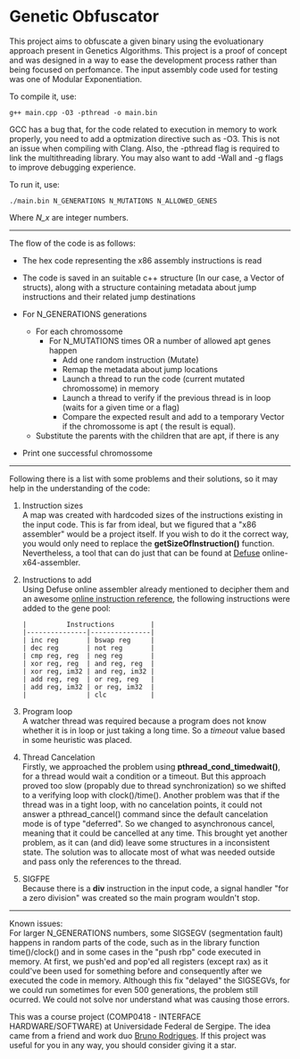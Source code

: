# Genetic Obfuscator

This project aims to obfuscate a given binary using the evoluationary approach present in Genetics Algorithms. This project is a proof of concept and was designed in a way to ease the development process rather than being focused on perfomance. The input assembly code used for testing was one of Modular Exponentiation.


To compile it, use:
```
g++ main.cpp -O3 -pthread -o main.bin
``` 
GCC has a bug that, for the code related to execution in memory to work properly, you need to add a optmization directive such as -O3. This is not an issue when compiling with Clang. Also, the -pthread flag is required to link the multithreading library. You may also want to add -Wall and -g flags to improve debugging experience.  

To run it, use:
```
./main.bin N_GENERATIONS N_MUTATIONS N_ALLOWED_GENES
``` 
Where *N_x* are integer numbers.

---  

The flow of the code is as follows: 
* The hex code representing the x86 assembly instructions is read
* The code is saved in an suitable c++ structure (In our case, a Vector of structs), along with a structure containing metadata about jump instructions and their related jump destinations
* For N_GENERATIONS generations
    * For each chromossome
        * For N_MUTATIONS times OR a number of allowed apt genes happen
            * Add one random instruction (Mutate)
            * Remap the metadata about jump locations
            * Launch a thread to run the code (current mutated chromossome) in memory
            * Launch a thread to verify if the previous thread is in loop (waits for a given time or a flag)
            * Compare the expected result and add to a temporary Vector if the chromossome is apt ( the result is equal).
    * Substitute the parents with the children that are apt, if there is any 

* Print one successful chromossome 

--- 

Following there is a list with some problems and their solutions, so it may help in the understanding of the code:

1. Instruction sizes  
    A map was created with hardcoded sizes of the instructions existing in the input code. This is far from ideal, but we figured that a "x86 assembler" would be a project itself. If you wish to do it the correct way, you would only need to replace the **getSizeOfInstruction()** function.
    Nevertheless, a tool that can do just that can be found at [Defuse](https://defuse.ca/) online-x64-assembler. 

2.  Instructions to add  
    Using Defuse online assembler already mentioned to decipher them and an awesome [online instruction reference](https://www.felixcloutier.com/x86/index.html), the following instructions were added to the gene pool:

        |          Instructions         |
        |---------------|---------------|
        | inc reg       | bswap reg     |
        | dec reg       | not reg       |
        | cmp reg, reg  | neg reg       |
        | xor reg, reg  | and reg, reg  |
        | xor reg, im32 | and reg, im32 |
        | add reg, reg  | or reg, reg   |
        | add reg, im32 | or reg, im32  |
        |               | clc           |

2. Program loop  
    A watcher thread was required because a program does not know whether it is in loop or just taking a long time. So a *timeout* value based in some heuristic was placed.  

3. Thread Cancelation  
    Firstly, we approached the problem using **pthread_cond_timedwait()**, for a thread would wait a condition or a timeout. But this approach proved too slow (propably due to thread synchronization) so we shifted to a verifying loop with clock()/time(). Another problem was that if the thread was in a tight loop, with no cancelation points, it could not answer a pthread_cancel() command since the default cancelation mode is of type "deferred". So we changed to asynchronous cancel, meaning that it could be cancelled at any time. This brought yet another problem, as it can (and did) leave some structures in a inconsistent state. The solution was to allocate most of what was needed outside and pass only the references to the thread. 

4. SIGFPE  
    Because there is a **div** instruction in the input code, a signal handler "for a zero division" was created so the main program wouldn't stop.  

---
Known issues:  
For larger N_GENERATIONS numbers, some SIGSEGV (segmentation fault) happens in random parts of the code, such as in the library function time()/clock() and in some cases in the "push rbp" code executed in memory. At first, we push'ed and pop'ed all registers (except rax) as it could've been used for something before and consequently after we executed the code in memory. Although this fix "delayed" the SIGSEGVs, for we could run sometimes for even 500 generations, the problem still ocurred. We could not solve nor understand what was causing those errors.  

This was a course project (COMP0418 - INTERFACE HARDWARE/SOFTWARE) at Universidade Federal de Sergipe. The idea came from a friend and work duo [Bruno Rodrigues](https://github.com/BrunoRodriguesDev). If this project was useful for you in any way, you should consider giving it a star.